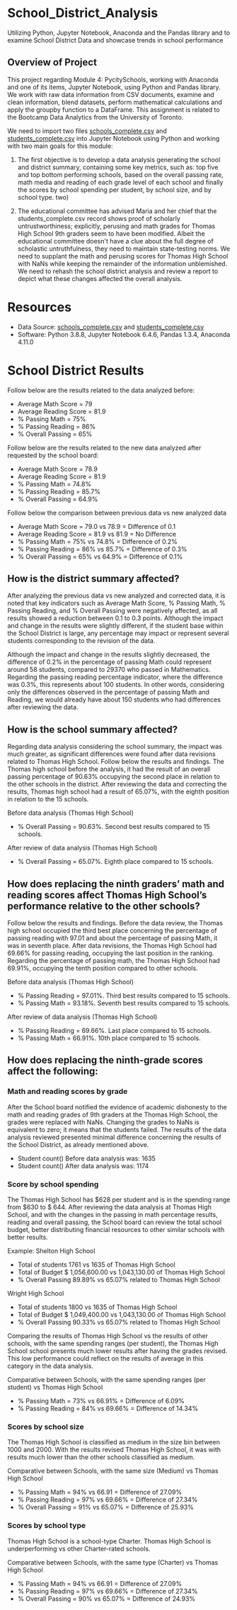 # School_District_Analysis
Utilizing Python, Jupyter Notebook, Anaconda and the Pandas library and to examine School District Data and showcase trends in school performance

## Overview of Project

This project regarding Module 4: PycitySchools, working with Anaconda and one of its items, Jupyter Notebook, using Python and Pandas library. We work with raw data information from CSV documents, examine and clean information, blend datasets, perform mathematical calculations and apply the groupby function to a DataFrame. This assignment is related to the Bootcamp Data Analytics from the University of Toronto.

We need to import two files [schools_complete.csv](https://github.com/DougUOT/School_District_Analysis/blob/main/Resources/schools_complete.csv) and [students_complete.csv](https://github.com/DougUOT/School_District_Analysis/blob/main/Resources/students_complete.csv) into Jupyter Notebook using Python and working with two main goals for this module:

1) The first objective is to develop a data analysis generating the school and district summary, containing some key metrics, such as: top five and top bottom performing schools, based on the overall passing rate, math media and reading of each grade level of each school and finally the scores by school spending per student, by school size, and by school type.
two) 

2) The educational committee has advised Maria and her chief that the students_complete.csv record shows proof of scholarly untrustworthiness; explicitly, perusing and math grades for Thomas High School 9th graders seem to have been modified. Albeit the educational committee doesn't have a clue about the full degree of scholastic untruthfulness, they need to maintain state-testing norms. We need to supplant the math and perusing scores for Thomas High School with NaNs while keeping the remainder of the information unblemished. We need to rehash the school district analysis and review a report to depict what these changes affected the overall analysis.

# Resources

* Data Source: [schools_complete.csv](https://github.com/DougUOT/School_District_Analysis/blob/main/Resources/schools_complete.csv) and [students_complete.csv](https://github.com/DougUOT/School_District_Analysis/blob/main/Resources/students_complete.csv)
* Software: Python 3.8.8, Jupyter Notebook 6.4.6, Pandas 1.3.4, Anaconda 4.11.0

# School District Results

Follow below are the results related to the data analyzed before: 

* Average Math Score = 79
* Average Reading Score	= 81.9
* % Passing Math = 75%	
* % Passing Reading	= 86%
* % Overall Passing = 65%

Follow below are the results related to the new data analyzed after requested by the school board:

* Average Math Score = 78.9
* Average Reading Score	= 81.9
* % Passing Math = 74.8%	
* % Passing Reading	= 85.7%
* % Overall Passing = 64.9%

Follow below the comparison between previous data vs new analyzed data 

* Average Math Score = 79.0 vs 78.9 = Difference of 0.1
* Average Reading Score	= 81.9 vs 81.9 = No Difference
* % Passing Math = 75% vs 74.8% = Difference of 0.2%
* % Passing Reading	= 86% vs 85.7% = Difference of 0.3%
* % Overall Passing = 65% vs 64.9% = Difference of 0.1%

##  How is the district summary affected?

After analyzing the previous data vs new analyzed and corrected data, it is noted that key indicators such as Average Math Score, % Passing Math, % Passing Reading, and % Overall Passing were negatively affected, as all results showed a reduction between 0.1 to 0.3 points. Although the impact and change in the results were slightly different, if the student base within the School District is large, any percentage may impact or represent several students corresponding to the revision of the data.

Although the impact and change in the results slightly decreased, the difference of 0.2% in the percentage of passing Math could represent around 58 students, compared to 29370 who passed in Mathematics. Regarding the passing reading percentage indicator, where the difference was 0.3%, this represents about 100 students. In other words, considering only the differences observed in the percentage of passing Math and Reading, we would already have about 150 students who had differences after reviewing the data.

## How is the school summary affected?

Regarding data analysis considering the school summary, the impact was much greater, as significant differences were found after data revisions related to Thomas High School. Follow below the results and findings. The Thomas high school before the analysis, it had the result of an overall passing percentage of 90.63% occupying the second place in relation to the other schools in the district. After reviewing the data and correcting the results, Thomas high school had a result of 65.07%, with the eighth position in relation to the 15 schools. 

Before data analysis (Thomas High School)

* % Overall Passing = 90.63%. Second best results compared to 15 schools.

After review of data analysis (Thomas High School)

* % Overall Passing = 65.07%. Eighth place compared to 15 schools. 

## How does replacing the ninth graders’ math and reading scores affect Thomas High School’s performance relative to the other schools?

Follow below the results and findings. Before the data review, the Thomas high school occupied the third best place concerning the percentage of passing reading with 97.01 and about the percentage of passing Math, it was in seventh place. After data revisions, the Thomas High School had 69.66% for passing reading, occupying the last position in the ranking. Regarding the percentage of passing math, the Thomas High School had 69.91%, occupying the tenth position compared to other schools.

Before data analysis (Thomas High School)

* % Passing Reading = 97.01%. Third best results compared to 15 schools. 
* % Passing Math = 93.18%. Seventh best results compared to 15 schools.


After review of data analysis (Thomas High School)

* % Passing Reading = 69.66%. Last place compared to 15 schools.
* % Passing Math = 66.91%. 10th place compared to 15 schools.

## How does replacing the ninth-grade scores affect the following:

### Math and reading scores by grade

After the School board notified the evidence of academic dishonesty to the math and reading grades of 9th graders at the Thomas High School, the grades were replaced with NaNs. Changing the grades to NaNs is equivalent to zero; it means that the students failed. The results of the data analysis reviewed presented minimal difference concerning the results of the School District, as already mentioned above.

  * Student count() Before data analysis was: 1635
  * Student count() After data analysis was: 1174

### Score by school spending

The Thomas High School has $628 per student and is in the spending range from $630 to $ 644. After reviewing the data analysis at Thomas High School, and with the changes in the passing in math percentage results, reading and overall passing, the School board can review the total school budget, better distributing financial resources to other similar schools with better results.

Example:
  Shelton High School
  * Total of students 1761 vs 1635 of Thomas High School
  * Total of Budget $ 1,056,600.00 vs 1,043,130.00 of Thomas High School
  * % Overall Passing 89.89% vs 65.07% related to Thomas High School

  Wright High School
  * Total of students 1800 vs 1635 of Thomas High School
  * Total of Budget $ 1,049,400.00 vs 1,043,130.00 of Thomas High School
  * % Overall Passing 90.33% vs 65.07% related to Thomas High School

Comparing the results of Thomas High School vs the results of other schools, with the same spending ranges (per student), the Thomas High School school presents much lower results after having the grades revised. This low performance could reflect on the results of average in this category in the data analysis. 


Comparative between Schools, with the same spending ranges (per student) vs Thomas High School
 * % Passing Math = 73% vs 66.91% = Difference of 6.09%
 * % Passing Reading	= 84% vs 69.66% = Difference of 14.34%



### Scores by school size

The Thomas High School is classified as medium in the size bin between 1000 and 2000. With the results revised Thomas High School, it was with results much lower than the other schools classified as medium.

Comparative between Schools, with the same size (Medium) vs Thomas High School
 * % Passing Math = 94% vs 66.91 = Difference of 27.09%
 * % Passing Reading	= 97% vs 69.66% = Difference of 27.34%
 * % Overall Passing = 91% vs 65.07% = Difference of 25.93%


### Scores by school type

Thomas High School is a school-type Charter. Thomas High School is underperforming vs other Charter-rated schools. 

Comparative between Schools, with the same type (Charter) vs Thomas High School
 * % Passing Math = 94% vs 66.91 = Difference of 27.09%
 * % Passing Reading	= 97% vs 69.66% = Difference of 27.34%
 * % Overall Passing = 90% vs 65.07% = Difference of 24.93%



 
 





